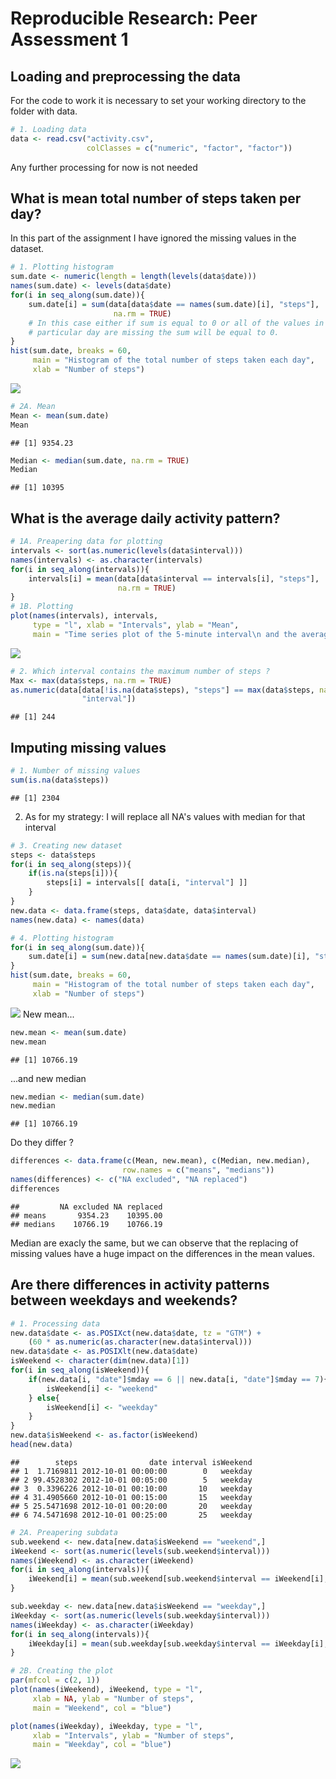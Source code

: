 # Reproducible Research: Peer Assessment 1


## Loading and preprocessing the data
For the code to work it is necessary to set your working directory
to the folder with data.

```r
# 1. Loading data
data <- read.csv("activity.csv",
                 colClasses = c("numeric", "factor", "factor"))
```
Any further processing for now is not needed

## What is mean total number of steps taken per day?
In this part of the assignment I have ignored the missing values in
the dataset.


```r
# 1. Plotting histogram
sum.date <- numeric(length = length(levels(data$date)))
names(sum.date) <- levels(data$date)
for(i in seq_along(sum.date)){
    sum.date[i] = sum(data[data$date == names(sum.date)[i], "steps"],
                       na.rm = TRUE)
    # In this case either if sum is equal to 0 or all of the values in that
    # particular day are missing the sum will be equal to 0.
}
hist(sum.date, breaks = 60,
     main = "Histogram of the total number of steps taken each day",
     xlab = "Number of steps")
```

![](PA1_template_files/figure-html/unnamed-chunk-2-1.png) 

```r
# 2A. Mean
Mean <- mean(sum.date)
Mean
```

```
## [1] 9354.23
```

```r
Median <- median(sum.date, na.rm = TRUE)
Median
```

```
## [1] 10395
```

## What is the average daily activity pattern?

```r
# 1A. Preapering data for plotting
intervals <- sort(as.numeric(levels(data$interval)))
names(intervals) <- as.character(intervals)
for(i in seq_along(intervals)){
    intervals[i] = mean(data[data$interval == intervals[i], "steps"],
                        na.rm = TRUE)
}
# 1B. Plotting
plot(names(intervals), intervals,
     type = "l", xlab = "Intervals", ylab = "Mean",
     main = "Time series plot of the 5-minute interval\n and the average number of steps taken")
```

![](PA1_template_files/figure-html/unnamed-chunk-5-1.png) 

```r
# 2. Which interval contains the maximum number of steps ?
Max <- max(data$steps, na.rm = TRUE)
as.numeric(data[data[!is.na(data$steps), "steps"] == max(data$steps, na.rm = TRUE),
                "interval"])
```

```
## [1] 244
```

## Imputing missing values

```r
# 1. Number of missing values
sum(is.na(data$steps))
```

```
## [1] 2304
```
2. As for my strategy:
    I will replace all NA's values with median for that interval

```r
# 3. Creating new dataset
steps <- data$steps
for(i in seq_along(steps)){
    if(is.na(steps[i])){
        steps[i] = intervals[[ data[i, "interval"] ]]
    }
}
new.data <- data.frame(steps, data$date, data$interval)
names(new.data) <- names(data)
```

```r
# 4. Plotting histogram
for(i in seq_along(sum.date)){
    sum.date[i] = sum(new.data[new.data$date == names(sum.date)[i], "steps"])
}
hist(sum.date, breaks = 60,
     main = "Histogram of the total number of steps taken each day",
     xlab = "Number of steps")
```

![](PA1_template_files/figure-html/unnamed-chunk-9-1.png) 
New mean...

```r
new.mean <- mean(sum.date)
new.mean
```

```
## [1] 10766.19
```
...and new median

```r
new.median <- median(sum.date)
new.median
```

```
## [1] 10766.19
```
Do they differ ?

```r
differences <- data.frame(c(Mean, new.mean), c(Median, new.median),
                         row.names = c("means", "medians"))
names(differences) <- c("NA excluded", "NA replaced")
differences
```

```
##         NA excluded NA replaced
## means       9354.23    10395.00
## medians    10766.19    10766.19
```
Median are exacly the same, but we can observe that the replacing of missing values have a huge impact on the differences in the mean values.

## Are there differences in activity patterns between weekdays and weekends?

```r
# 1. Processing data
new.data$date <- as.POSIXct(new.data$date, tz = "GTM") +
    (60 * as.numeric(as.character(new.data$interval)))
new.data$date <- as.POSIXlt(new.data$date)
isWeekend <- character(dim(new.data)[1])
for(i in seq_along(isWeekend)){
    if(new.data[i, "date"]$mday == 6 || new.data[i, "date"]$mday == 7){
        isWeekend[i] <- "weekend"
    } else{
        isWeekend[i] <- "weekday"
    }
}
new.data$isWeekend <- as.factor(isWeekend)
head(new.data)
```

```
##        steps                date interval isWeekend
## 1  1.7169811 2012-10-01 00:00:00        0   weekday
## 2 99.4528302 2012-10-01 00:05:00        5   weekday
## 3  0.3396226 2012-10-01 00:10:00       10   weekday
## 4 31.4905660 2012-10-01 00:15:00       15   weekday
## 5 25.5471698 2012-10-01 00:20:00       20   weekday
## 6 74.5471698 2012-10-01 00:25:00       25   weekday
```

```r
# 2A. Preapering subdata
sub.weekend <- new.data[new.data$isWeekend == "weekend",]
iWeekend <- sort(as.numeric(levels(sub.weekend$interval)))
names(iWeekend) <- as.character(iWeekend)
for(i in seq_along(intervals)){
    iWeekend[i] = mean(sub.weekend[sub.weekend$interval == iWeekend[i], "steps"])
}

sub.weekday <- new.data[new.data$isWeekend == "weekday",]
iWeekday <- sort(as.numeric(levels(sub.weekday$interval)))
names(iWeekday) <- as.character(iWeekday)
for(i in seq_along(intervals)){
    iWeekday[i] = mean(sub.weekday[sub.weekday$interval == iWeekday[i], "steps"])
}

# 2B. Creating the plot
par(mfcol = c(2, 1))
plot(names(iWeekend), iWeekend, type = "l",
     xlab = NA, ylab = "Number of steps",
     main = "Weekend", col = "blue")

plot(names(iWeekday), iWeekday, type = "l",
     xlab = "Intervals", ylab = "Number of steps",
     main = "Weekday", col = "blue")
```

![](PA1_template_files/figure-html/unnamed-chunk-14-1.png) 
